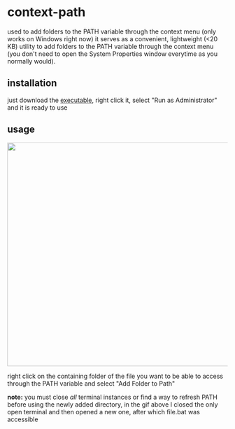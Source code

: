 # context-path

used to add folders to the PATH variable through the context menu (only works on Windows right now)
it serves as a convenient, lightweight (<20 KB) utility to add folders to the PATH variable through the context menu (you don't need to open the System Properties window everytime as you normally would).

## installation
just download the [executable](https://github.com/deontic/context-path/releases/download/v1.0.0/context-path.exe), right click it, select "Run as Administrator" and it is ready to use 

## usage
<img src="https://user-images.githubusercontent.com/68165727/188911542-7913bff0-6479-4429-b8be-a84154e27b52.gif" width=512>

right click on the containing folder of the file you want to be able to access through the PATH variable and select "Add Folder to Path"

**note:** you must close *all* terminal instances or find a way to refresh PATH before using the newly added directory, 
in the gif above I closed the only open terminal and then opened a new one, after which file.bat was accessible 
